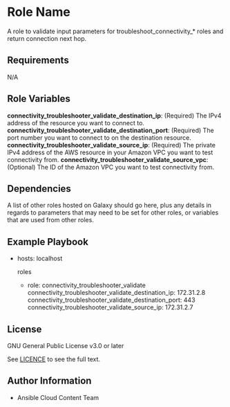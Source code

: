 Role Name
=========

A role to validate input parameters for troubleshoot_connectivity_* roles and return connection next hop.

Requirements
------------

N/A

Role Variables
--------------

**connectivity_troubleshooter_validate_destination_ip**: (Required) The IPv4 address of the resource you want to connect to.
**connectivity_troubleshooter_validate_destination_port**: (Required) The port number you want to connect to on the destination resource.
**connectivity_troubleshooter_validate_source_ip**: (Required) The private IPv4 address of the AWS resource in your Amazon VPC you want to test connectivity from.
**connectivity_troubleshooter_validate_source_vpc**: (Optional) The ID of the Amazon VPC you want to test connectivity from.


Dependencies
------------

A list of other roles hosted on Galaxy should go here, plus any details in regards to parameters that may need to be set for other roles, or variables that are used from other roles.

Example Playbook
----------------

  - hosts: localhost
    
    roles
      - role: connectivity_troubleshooter_validate
        connectivity_troubleshooter_validate_destination_ip: 172.31.2.8
        connectivity_troubleshooter_validate_destination_port: 443
        connectivity_troubleshooter_validate_source_ip: 172.31.2.7

License
-------

GNU General Public License v3.0 or later

See [LICENCE](https://github.com/redhat-cop/cloud.aws_troubleshooting/blob/main/LICENSE) to see the full text.

Author Information
------------------

- Ansible Cloud Content Team
